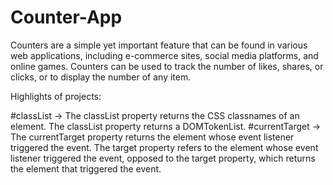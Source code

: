 # Counter-App
Counters are a simple yet important feature that can be found in various web applications, including e-commerce sites, social media platforms, and online games. Counters can be used to track the number of likes, shares, or clicks, or to display the number of any item.

Highlights of projects:

#classList -> The classList property returns the CSS classnames of an element. The classList property returns a DOMTokenList.
#currentTarget -> The currentTarget property returns the element whose event listener triggered the event. 
The target property refers to the element whose event listener triggered the event, opposed to the target property, which returns the element that triggered the event.

